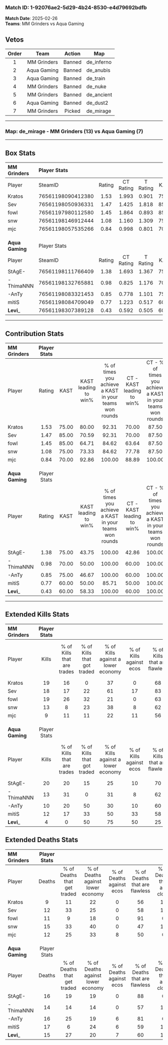 ### Match ID: 1-92076ae2-5d29-4b24-8530-e4d79692bdfb  
**Match Date**: 2025-02-26  
**Teams**: MM Grinders vs Aqua Gaming  

## Vetos  

| Order | Team | Action | Map |
| :---: | :--: | :----: | --- |
| 1 | MM Grinders | Banned | de_inferno |
| 2 | Aqua Gaming | Banned | de_anubis |
| 3 | Aqua Gaming | Banned | de_train |
| 4 | MM Grinders | Banned | de_nuke |
| 5 | MM Grinders | Banned | de_ancient |
| 6 | Aqua Gaming | Banned | de_dust2 |
| 7 | MM Grinders | Picked | de_mirage |

---  

### **Map**: de_mirage - MM Grinders (13) vs Aqua Gaming (7)  
---  

## Box Stats  

| **MM Grinders** | Player Stats      |        |           |          |       |      |       |         |        |      |     |
| :- | :- | :-: | :-: | :-: | :-: | :-: | :-: | :-: | :-: | :-: | :-: |
| Player          | SteamID           | Rating | CT Rating | T Rating | KAST  | ADR  | Kills | Assists | Deaths | K/D  | HS% |
| Kratos          | 76561198090412380 |  1.53  |   1.993   |  0.901   | 75.00 | 98.0 |  19   |    5    |   9    | 2.11 | 42  |
| Sev             | 76561198050936331 |  1.47  |   1.425   |  1.818   | 85.00 | 95.5 |  18   |    5    |   12   | 1.50 | 38  |
| fowl            | 76561197980112580 |  1.45  |   1.864   |  0.893   | 85.00 | 72.3 |  19   |    1    |   11   | 1.73 | 57  |
| snw             | 76561198146912444 |  1.08  |   1.160   |  1.309   | 75.00 | 87.1 |  13   |    7    |   15   | 0.87 | 46  |
| mjc             | 76561198057535266 |  0.84  |   0.998   |  0.801   | 70.00 | 53.2 |   9   |    5    |   12   | 0.75 | 77  |
|                 |                   |        |           |          |       |      |       |         |        |      |     |
|                 |                   |        |           |          |       |      |       |         |        |      |     |
|                 |                   |        |           |          |       |      |       |         |        |      |     |
| **Aqua Gaming** | Player Stats      |        |           |          |       |      |       |         |        |      |     |
| Player          | SteamID           | Rating | CT Rating | T Rating | KAST  | ADR  | Kills | Assists | Deaths | K/D  | HS% |
| StAgE-          | 76561198111766409 |  1.38  |   1.693   |  1.367   | 75.00 | 96.2 |  20   |    5    |   16   | 1.25 | 60  |
| -ThimaNNN       | 76561198132765881 |  0.98  |   0.825   |  1.176   | 70.00 | 61.4 |  13   |    5    |   14   | 0.93 | 46  |
| -AnTy           | 76561198083321453 |  0.85  |   0.778   |  1.101   | 75.00 | 65.2 |  10   |    5    |   16   | 0.63 | 80  |
| mitiS           | 76561198084709049 |  0.77  |   1.223   |  0.517   | 60.00 | 59.6 |  12   |    3    |   17   | 0.71 | 41  |
| __Levi___       | 76561198307389128 |  0.43  |   0.592   |  0.505   | 60.00 | 40.9 |   4   |    6    |   15   | 0.27 | 50  |
---  

## Contribution Stats  

| **MM Grinders** | Player Stats |       |                      |                                                        |                           |                                                             |                          |                                                            |
| :- | :-: | :-: | :-: | :-: | :-: | :-: | :-: | :-: |
| Player          |    Rating    | KAST  | KAST leading to win% | % of times you achieve a KAST in your teams won rounds | CT - KAST leading to win% | CT - % of times you achieve a KAST in your teams won rounds | T - KAST leading to win% | T - % of times you achieve a KAST in your teams won rounds |
| Kratos          |     1.53     | 75.00 |        80.00         |                         92.31                          |           70.00           |                            87.50                            |          100.00          |                           100.00                           |
| Sev             |     1.47     | 85.00 |        70.59         |                         92.31                          |           70.00           |                            87.50                            |          71.43           |                           100.00                           |
| fowl            |     1.45     | 85.00 |        64.71         |                         84.62                          |           63.64           |                            87.50                            |          66.67           |                           80.00                            |
| snw             |     1.08     | 75.00 |        73.33         |                         84.62                          |           77.78           |                            87.50                            |          66.67           |                           80.00                            |
| mjc             |     0.84     | 70.00 |        92.86         |                         100.00                         |           88.89           |                           100.00                            |          100.00          |                           100.00                           |
|                 |              |       |                      |                                                        |                           |                                                             |                          |                                                            |
|                 |              |       |                      |                                                        |                           |                                                             |                          |                                                            |
|                 |              |       |                      |                                                        |                           |                                                             |                          |                                                            |
| **Aqua Gaming** | Player Stats |       |                      |                                                        |                           |                                                             |                          |                                                            |
| Player          |    Rating    | KAST  | KAST leading to win% | % of times you achieve a KAST in your teams won rounds | CT - KAST leading to win% | CT - % of times you achieve a KAST in your teams won rounds | T - KAST leading to win% | T - % of times you achieve a KAST in your teams won rounds |
| StAgE-          |     1.38     | 75.00 |        43.75         |                         100.00                         |           42.86           |                           100.00                            |          44.44           |                           100.00                           |
| -ThimaNNN       |     0.98     | 70.00 |        50.00         |                         100.00                         |           60.00           |                           100.00                            |          44.44           |                           100.00                           |
| -AnTy           |     0.85     | 75.00 |        46.67         |                         100.00                         |           60.00           |                           100.00                            |          40.00           |                           100.00                           |
| mitiS           |     0.77     | 60.00 |        50.00         |                         85.71                          |           50.00           |                           100.00                            |          50.00           |                           75.00                            |
| __Levi___       |     0.43     | 60.00 |        58.33         |                         100.00                         |           60.00           |                           100.00                            |          57.14           |                           100.00                           |
---  

## Extended Kills Stats  

| **MM Grinders** | Player Stats |                            |                            |                                    |                         |                              |                                 |                                       |                    |           |
| :- | :-: | :-: | :-: | :-: | :-: | :-: | :-: | :-: | :-: | :-: |
| Player          |    Kills     | % of Kills that are trades | % of Kills that got traded | % of Kills against a lower economy | % of Kills against ecos | % of Kills that are flawless | % of Kills that are close duels | % of Kills that are assisted by flash | Pistol Round Kills | AWP Kills |
| Kratos          |      19      |             16             |             0              |                 37                 |            0            |              68              |               11                |                   0                   |         0          |     3     |
| Sev             |      18      |             17             |             22             |                 61                 |           17            |              83              |               11                |                   0                   |         0          |     0     |
| fowl            |      19      |             26             |             32             |                 21                 |            0            |              63              |               11                |                   0                   |         4          |     6     |
| snw             |      13      |             8              |             23             |                 38                 |            8            |              62              |                8                |                   8                   |         1          |     0     |
| mjc             |      9       |             11             |             11             |                 22                 |           11            |              56              |               11                |                   0                   |         2          |     0     |
|                 |              |                            |                            |                                    |                         |                              |                                 |                                       |                    |           |
|                 |              |                            |                            |                                    |                         |                              |                                 |                                       |                    |           |
|                 |              |                            |                            |                                    |                         |                              |                                 |                                       |                    |           |
| **Aqua Gaming** | Player Stats |                            |                            |                                    |                         |                              |                                 |                                       |                    |           |
| Player          |    Kills     | % of Kills that are trades | % of Kills that got traded | % of Kills against a lower economy | % of Kills against ecos | % of Kills that are flawless | % of Kills that are close duels | % of Kills that are assisted by flash | Pistol Round Kills | AWP Kills |
| StAgE-          |      20      |             20             |             15             |                 25                 |           10            |              70              |                5                |                  10                   |         5          |     0     |
| -ThimaNNN       |      13      |             31             |             0              |                 31                 |            8            |              62              |               15                |                   0                   |         1          |     0     |
| -AnTy           |      10      |             20             |             50             |                 30                 |           10            |              60              |                0                |                   0                   |         2          |     0     |
| mitiS           |      12      |             17             |             33             |                 50                 |           33            |              58              |               17                |                   0                   |         0          |     0     |
| __Levi___       |      4       |             0              |             50             |                 75                 |           50            |              25              |                0                |                   0                   |         0          |     0     |
## Extended Deaths Stats  

| **MM Grinders** | Player Stats |                             |                                   |                          |                               |                            |                           |               |
| :- | :-: | :-: | :-: | :-: | :-: | :-: | :-: | :-: |
| Player          |    Deaths    | % of Deaths that get traded | % of Deaths against lower economy | % of Deaths against ecos | % of Deaths that are flawless | % of Deaths that are close | % of Deaths while blinded | Deaths to AWP |
| Kratos          |      9       |             11              |                22                 |            0             |              56               |             11             |            11             |       0       |
| Sev             |      12      |             33              |                25                 |            0             |              58               |             17             |             0             |       0       |
| fowl            |      11      |              9              |                18                 |            0             |              91               |             0              |             0             |       0       |
| snw             |      15      |             33              |                40                 |            0             |              47               |             13             |             0             |       0       |
| mjc             |      12      |             25              |                33                 |            8             |              50               |             0              |             8             |       0       |
|                 |              |                             |                                   |                          |                               |                            |                           |               |
|                 |              |                             |                                   |                          |                               |                            |                           |               |
|                 |              |                             |                                   |                          |                               |                            |                           |               |
| **Aqua Gaming** | Player Stats |                             |                                   |                          |                               |                            |                           |               |
| Player          |    Deaths    | % of Deaths that get traded | % of Deaths against lower economy | % of Deaths against ecos | % of Deaths that are flawless | % of Deaths that are close | % of Deaths while blinded | Deaths to AWP |
| StAgE-          |      16      |             19              |                19                 |            0             |              88               |             0              |             0             |       3       |
| -ThimaNNN       |      14      |             14              |                14                 |            0             |              57               |             14             |             0             |       1       |
| -AnTy           |      16      |             25              |                19                 |            6             |              81               |             6              |             0             |       1       |
| mitiS           |      17      |              6              |                24                 |            6             |              59               |             18             |             0             |       2       |
| __Levi___       |      15      |             27              |                20                 |            7             |              60               |             13             |             7             |       2       |
